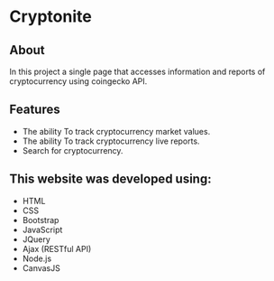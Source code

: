# Cryptonite
## About
In this project a single page that accesses information and reports of cryptocurrency using coingecko API.

## Features
- The ability To track cryptocurrency market values.
- The ability To track cryptocurrency live reports.
- Search for cryptocurrency.

## This website was developed using:
- HTML
- CSS
- Bootstrap
- JavaScript
- JQuery
- Ajax (RESTful API)
- Node.js
- CanvasJS
